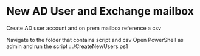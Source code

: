 # New AD User and Exchange mailbox
Create AD user account and on prem mailbox reference a csv

Navigate to the folder that contains script and csv
Open PowerShell as admin and run the script : .\CreateNewUsers.ps1
    
